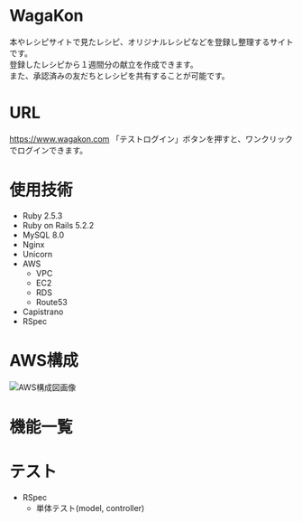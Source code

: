 # WagaKon

本やレシピサイトで見たレシピ、オリジナルレシピなどを登録し整理するサイトです。  
登録したレシピから１週間分の献立を作成できます。  
また、承認済みの友だちとレシピを共有することが可能です。

# URL
https://www.wagakon.com
「テストログイン」ボタンを押すと、ワンクリックでログインできます。

# 使用技術
* Ruby 2.5.3
* Ruby on Rails 5.2.2
* MySQL 8.0
* Nginx
* Unicorn
* AWS
  * VPC
  * EC2
  * RDS
  * Route53
* Capistrano
* RSpec

# AWS構成
![AWS構成図画像](https://user-images.githubusercontent.com/69507322/105702288-eccedd80-5f4e-11eb-9383-255700aac195.png)


# 機能一覧

# テスト
* RSpec
  * 単体テスト(model, controller) 
